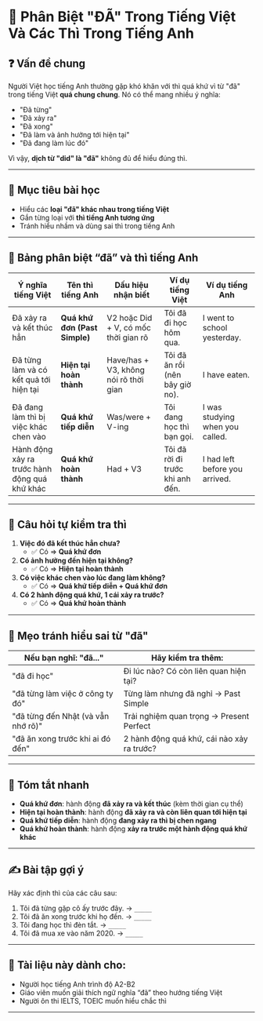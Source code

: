 # 🧠 Phân Biệt "ĐÃ" Trong Tiếng Việt Và Các Thì Trong Tiếng Anh

## ❓ Vấn đề chung

Người Việt học tiếng Anh thường gặp khó khăn với thì quá khứ vì từ "đã" trong tiếng Việt **quá chung chung**. Nó có thể mang nhiều ý nghĩa:

- "Đã từng"
- "Đã xảy ra"
- "Đã xong"
- "Đã làm và ảnh hưởng tới hiện tại"
- "Đã đang làm lúc đó"

Vì vậy, **dịch từ "did" là "đã"** không đủ để hiểu đúng thì.

---

## 🎯 Mục tiêu bài học

- Hiểu các **loại "đã" khác nhau trong tiếng Việt**
- Gắn từng loại với **thì tiếng Anh tương ứng**
- Tránh hiểu nhầm và dùng sai thì trong tiếng Anh

---

## 🧩 Bảng phân biệt “đã” và thì tiếng Anh

| Ý nghĩa tiếng Việt                    | Tên thì tiếng Anh                 | Dấu hiệu nhận biết                         | Ví dụ tiếng Việt                         | Ví dụ tiếng Anh                        |
|-------------------------------------|----------------------------------|-------------------------------------------|------------------------------------------|----------------------------------------|
| Đã xảy ra và kết thúc hẳn           | **Quá khứ đơn (Past Simple)**    | V2 hoặc Did + V, có mốc thời gian rõ      | Tôi đã đi học hôm qua.                   | I went to school yesterday.            |
| Đã từng làm và có kết quả tới hiện tại | **Hiện tại hoàn thành**         | Have/has + V3, không nói rõ thời gian     | Tôi đã ăn rồi (nên bây giờ no).          | I have eaten.                          |
| Đã đang làm thì bị việc khác chen vào| **Quá khứ tiếp diễn**            | Was/were + V-ing                          | Tôi đang học thì bạn gọi.                | I was studying when you called.        |
| Hành động xảy ra trước hành động quá khứ khác | **Quá khứ hoàn thành** | Had + V3                                  | Tôi đã rời đi trước khi anh đến.         | I had left before you arrived.         |

---

## 🧠 Câu hỏi tự kiểm tra thì

1. **Việc đó đã kết thúc hẳn chưa?**
   - ✅ Có ⇒ **Quá khứ đơn**
2. **Có ảnh hưởng đến hiện tại không?**
   - ✅ Có ⇒ **Hiện tại hoàn thành**
3. **Có việc khác chen vào lúc đang làm không?**
   - ✅ Có ⇒ **Quá khứ tiếp diễn + Quá khứ đơn**
4. **Có 2 hành động quá khứ, 1 cái xảy ra trước?**
   - ✅ Có ⇒ **Quá khứ hoàn thành**

---

## 🔧 Mẹo tránh hiểu sai từ "đã"

| Nếu bạn nghĩ: "đã..."                     | Hãy kiểm tra thêm:                         |
|------------------------------------------|--------------------------------------------|
| "đã đi học"                               | Đi lúc nào? Có còn liên quan hiện tại?     |
| "đã từng làm việc ở công ty đó"           | Từng làm nhưng đã nghỉ → Past Simple       |
| "đã từng đến Nhật (và vẫn nhớ rõ)"        | Trải nghiệm quan trọng → Present Perfect   |
| "đã ăn xong trước khi ai đó đến"         | 2 hành động quá khứ, cái nào xảy ra trước? |

---

## 📌 Tóm tắt nhanh

- **Quá khứ đơn**: hành động **đã xảy ra và kết thúc** (kèm thời gian cụ thể)
- **Hiện tại hoàn thành**: hành động **đã xảy ra và còn liên quan tới hiện tại**
- **Quá khứ tiếp diễn**: hành động **đang xảy ra thì bị chen ngang**
- **Quá khứ hoàn thành**: hành động **xảy ra trước một hành động quá khứ khác**

---

## ✍️ Bài tập gợi ý

Hãy xác định thì của các câu sau:

1. Tôi đã từng gặp cô ấy trước đây. → `_____`
2. Tôi đã ăn xong trước khi họ đến. → `_____`
3. Tôi đang học thì đèn tắt. → `_____`
4. Tôi đã mua xe vào năm 2020. → `_____`

---

## 📁 Tài liệu này dành cho:

- Người học tiếng Anh trình độ A2-B2
- Giáo viên muốn giải thích ngữ nghĩa “đã” theo hướng tiếng Việt
- Người ôn thi IELTS, TOEIC muốn hiểu chắc thì

---
